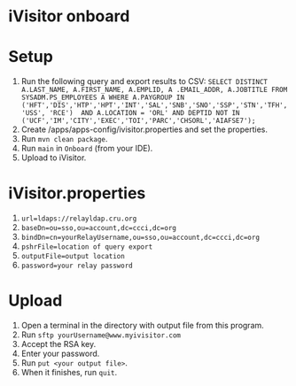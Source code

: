 # iVisitor onboard

# Setup
1. Run the following query and export results to CSV: `SELECT DISTINCT A.LAST_NAME, A.FIRST_NAME, A.EMPLID, A
.EMAIL_ADDR, A.JOBTITLE
FROM SYSADM.PS_EMPLOYEES A
WHERE A.PAYGROUP IN ('HFT','DIS','HTP','HPT','INT','SAL','SNB','SNO','SSP','STN','TFH','USS', 'RCE') 
AND A.LOCATION = 'ORL' AND DEPTID NOT IN ('UCF','IM','CITY','EXEC','TOI','PARC','CHSORL','AIAFSE7');`
2. Create /apps/apps-config/ivisitor.properties and set the properties.
3. Run `mvn clean package`.
4. Run `main` in `Onboard` (from your IDE).
5. Upload to iVisitor.

# iVisitor.properties
1. `url=ldaps://relayldap.cru.org`
2. `baseDn=ou=sso,ou=account,dc=ccci,dc=org`
3. `bindDn=cn=yourRelayUsername,ou=sso,ou=account,dc=ccci,dc=org`
4. `pshrFile=location of query export`
5. `outputFile=output location`
6. `password=your relay password`

# Upload
1. Open a terminal in the directory with output file from this program.
2. Run `sftp yourUsername@www.myivisitor.com`
3. Accept the RSA key.
4. Enter your password.
5. Run `put <your output file>`.
6. When it finishes, run `quit`.
